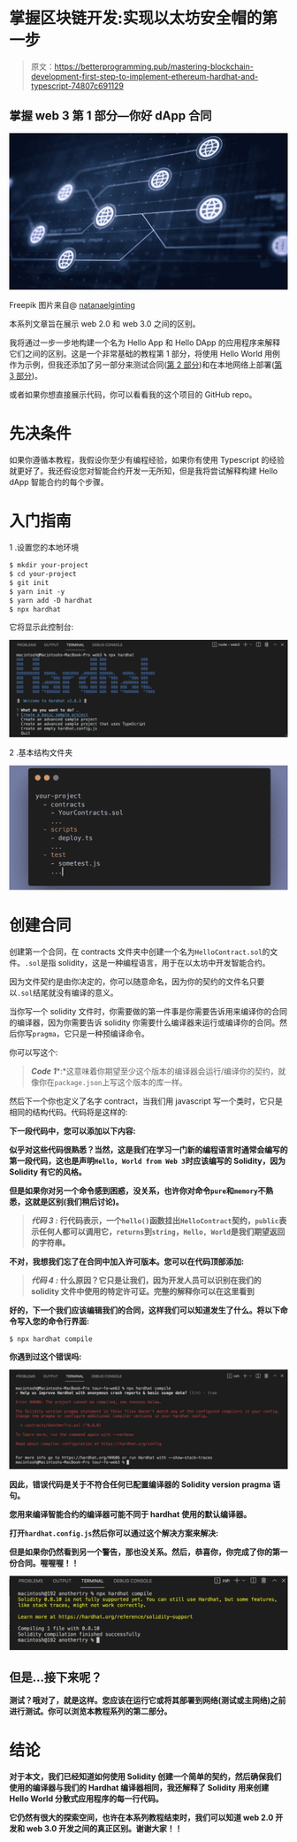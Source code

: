 # 掌握区块链开发:实现以太坊安全帽的第一步

> 原文：<https://betterprogramming.pub/mastering-blockchain-development-first-step-to-implement-ethereum-hardhat-and-typescript-74807c691129>

## 掌握 web 3 第 1 部分—你好 dApp 合同

![](img/41d5d644beb3417ede16102f4dbd14df.png)

Freepik 图片来自@ [natanaelginting](https://www.freepik.com/natanaelginting)

本系列文章旨在展示 web 2.0 和 web 3.0 之间的区别。

我将通过一步一步地构建一个名为 Hello App 和 Hello DApp 的应用程序来解释它们之间的区别。这是一个非常基础的教程第 1 部分，将使用 Hello World 用例作为示例，但我还添加了另一部分来测试合同([第 2 部分](https://aindrajaya.medium.com/mastering-blockchain-development-hardhat-implementation-on-testing-smart-contract-with-typescript-3048b4a36052))和在本地网络上部署([第 3 部分](https://aindrajaya.medium.com/mastering-blockchain-development-deploying-smart-contract-using-hardhat-node-and-typescript-9383bcdad6ee))。

或者如果你想直接展示代码，你可以看看我的这个项目的 GitHub repo。

# 先决条件

如果你遵循本教程，我假设你至少有编程经验，如果你有使用 Typescript 的经验就更好了。我还假设您对智能合约开发一无所知，但是我将尝试解释构建 Hello dApp 智能合约的每个步骤。

# 入门指南

1 .设置您的本地环境

```
$ mkdir your-project
$ cd your-project
$ git init
$ yarn init -y
$ yarn add -D hardhat
$ npx hardhat
```

它将显示此控制台:

![](img/47d24e0ba6fccfef43e88d5aa5ab7dbc.png)

2 .基本结构文件夹

![](img/d0c77b1187acd3e51d4b82d7373430bb.png)

# 创建合同

创建第一个合同，在 contracts 文件夹中创建一个名为`HelloContract.sol`的文件。`.sol`是指 solidity，这是一种编程语言，用于在以太坊中开发智能合约。

因为文件契约是由你决定的，你可以随意命名，因为你的契约的文件名只要以`.sol`结尾就没有编译的意义。

当你写一个 solidity 文件时，你需要做的第一件事是你需要告诉用来编译你的合同的编译器，因为你需要告诉 solidity 你需要什么编译器来运行或编译你的合同。然后你写`pragma`，它只是一种预编译命令。

你可以写这个:

> ***Code 1****:*这意味着你期望至少这个版本的编译器会运行/编译你的契约，就像你在`package.json`上写这个版本的库一样。

然后下一个你也定义了名字 contract，当我们用 javascript 写一个类时，它只是相同的结构代码。代码将是这样的:

**下一段代码中，您可以添加以下内容:**

**似乎对这些代码很熟悉？当然，这是我们在学习一门新的编程语言时通常会编写的第一段代码，这也是声明`Hello, World from Web 3`时应该编写的 Solidity，因为 Solidity 有它的风格。**

**但是如果你对另一个命令感到困惑，没关系，也许你对命令`pure`和`memory`不熟悉，这就是区别(我们稍后讨论)。**

> *****代码 3*** *:* 行代码表示，一个`hello()`函数挂出`HelloContract`契约，`public`表示任何人都可以调用它，`returns`到`string`，`Hello, World`是我们期望返回的字符串。**

**不对，我想我们忘了在合同中加入许可版本。您可以在代码顶部添加:**

> *****代码 4*** *:* 什么原因？它只是让我们，因为开发人员可以识别在我们的 solidity 文件中使用的特定许可证。完整的解释你可以在这里看到**

**好的，下一个我们应该编辑我们的合同，这样我们可以知道发生了什么。将以下命令写入您的命令行界面:**

```
$ npx hardhat compile
```

**你遇到过这个错误吗:**

**![](img/98f778b5b023c21fe184d20ac56cb9cd.png)**

**因此，错误代码是关于不符合任何已配置编译器的 Solidity version pragma 语句。**

**您用来编译智能合约的编译器可能不同于 hardhat 使用的默认编译器。**

**打开`hardhat.config.js`然后你可以通过这个解决方案来解决:**

**但是如果你仍然看到另一个警告，那也没关系。然后，恭喜你，你完成了你的第一份合同。喔喔喔！！**

**![](img/51c4a64e4e3e70b96af99a23323ba1d1.png)**

## **但是…接下来呢？**

**测试？哦对了，就是这样。您应该在运行它或将其部署到网络(测试或主网络)之前进行测试。你可以浏览本教程系列的第二部分。**

# **结论**

**对于本文，我们已经知道如何使用 Solidity 创建一个简单的契约，然后确保我们使用的编译器与我们的 Hardhat 编译器相同，我还解释了 Solidity 用来创建 Hello World 分散式应用程序的每一行代码。**

**它仍然有很大的探索空间，也许在本系列教程结束时，我们可以知道 web 2.0 开发和 web 3.0 开发之间的真正区别。谢谢大家！！**